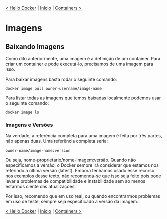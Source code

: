 [< Hello Docker](3-HelloDocker.md) | [Início](README.md) | [Containers >](5-Containers.md)

# Imagens

## Baixando Imagens
Como dito anteriormente, uma imagem é a definição de um container. Para criar um container e pode executá-lo, precisamos de uma imagem para isso.

Para baixar imagens basta rodar o seguinte comando:
```
docker image pull owner-username/image-name
```

Para listar todas as imagens que temos baixadas localmente podemos usar o seguinte comando:
```
docker image ls
```

### Imagens e Versões

Na verdade, a referência completa para uma imagem é feita por três partes, não apenas duas. Uma referência completa seria:

```
owner-name/image-name:version
```

Ou seja, nome-proprietario/nome-imagem:versão. Quando não especificamos a versão, o Docker sempre irá considerar que estamos nos referindo a última versão (latest). Embora tenhamos usado esse recurso nos exemplos desse texto, não recomenda-se que isso seja feito pois pode levar a problemas de compatibilidade e instabilidade sem ao menos estarmos ciente das atualizações.

Por isso, recomendo que em uso real, ou quando encontrarmos problemas em uso de teste, sempre seja especificado a versão da imagem. 

[< Hello Docker](3-HelloDocker.md) | [Início](README.md) | [Containers >](5-Containers.md)
